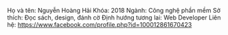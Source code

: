 Họ và tên: Nguyễn Hoàng Hải
Khóa: 2018
Ngành: Công nghệ phần mềm
Sở thích: Đọc sách, design, đánh cờ
Định hướng tương lai: Web Developer
Liên hệ: https://www.facebook.com/profile.php?id=100012861670423
